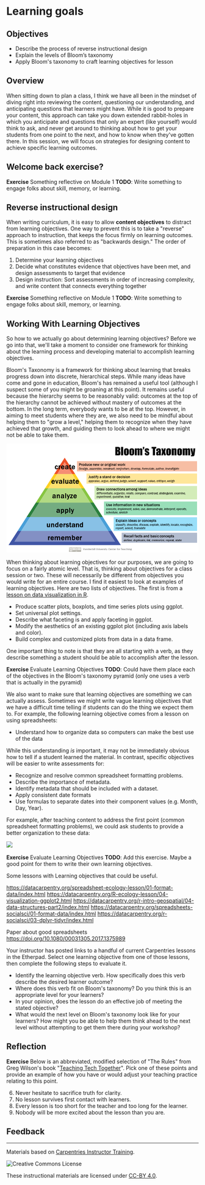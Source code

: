 # Learning goals

## Objectives

+ Describe the process of reverse instructional design
+ Explain the levels of Bloom’s taxonomy
+ Apply Bloom's taxonomy to craft learning objectives for lesson

## Overview

When sitting down to plan a class, I think we have all been in the mindset of 
diving right into reviewing the content, questioning our understanding, and 
anticipating questions that learners might have. While it is good to prepare 
your content, this approach can take you down extended rabbit-holes in which 
you anticipate and questions that only an expert (like yourself) would think to 
ask, and never get around to thinking about how to get your students from one 
point to the next, and how to know when they've gotten there. In this session,
we will focus on strategies for designing content to achieve specific learning 
outcomes.

## Welcome back exercise?

**Exercise** Something reflective on Module 1
**TODO**: Write something to engage folks about skill, memory, or learning.

## Reverse instructional design

When writing curriculum, it is easy to allow **content objectives** to distract 
from learning objectives. One way to prevent this is to take a "reverse" 
approach to instruction, that keeps the focus firmly on learning outcomes. This 
is sometimes also referred to as "backwards design." The order of preparation 
in this case becomes:

1. Determine your learning objectives
2. Decide what constitutes evidence that objectives have been met, and design 
assessments to target that evidence
3. Design instruction: Sort assessments in order of increasing complexity, and 
write content that connects everything together

**Exercise** Something reflective on Module 1
**TODO**: Write something to engage folks about skill, memory, or learning.


## Working With Learning Objectives

So how to we actually go about determining learning objectives? Before we go 
into that, we'll take a moment to consider one framework for thinking about the 
learning process and developing material to accomplish learning objectives.

Bloom's Taxonomy is a framework for thinking about learning that breaks 
progress down into discrete, hierarchical steps. While many ideas have come and 
gone in education, Bloom's has remained a useful tool (although I suspect some 
of you might be groaning at this point). It remains useful because the 
hierarchy seems to be reasonably valid: outcomes at the top of the hierarchy 
cannot be achieved without mastery of outcomes at the bottom. In the long term, 
everybody wants to be at the top. However, in aiming to meet students where 
they are, we also need to be mindful about helping them to "grow a level," 
helping them to recognize when they have achieved that growth, and guiding them 
to look ahead to where we might not be able to take them.

![Image credit: Vanderbilt University Center for Teaching](https://raw.githubusercontent.com/carpentries/instructor-training/gh-pages/fig/Blooms.png)

When thinking about learning objectives for our purposes, we are going to focus 
on a fairly atomic level. That is, thinking about objectives for a class 
session or two. These will necessarily be different from objectives you would 
write for an entire course. I find it easiest to look at examples of learning 
objectives. Here are two lists of objectives. The first is from a 
[lesson on data visualization in R](https://datacarpentry.org/R-ecology-lesson/04-visualization-ggplot2.html).

+ Produce scatter plots, boxplots, and time series plots using ggplot.
+ Set universal plot settings.
+ Describe what faceting is and apply faceting in ggplot.
+ Modify the aesthetics of an existing ggplot plot (including axis labels and 
  color).
+ Build complex and customized plots from data in a data frame.

One important thing to note is that they are all starting with a verb, as they 
describe something a student should be able to accomplish after the lesson. 

**Exercise** Evaluate Learning Objectives
**TODO**: Could have them place each of the objectives in the Bloom's taxonomy 
pyramid (only one uses a verb that is actually in the pyramid)

We also want to make sure that learning objectives are something we can 
actually assess. Sometimes we might write vague learning objectives that we 
have a difficult time telling if students can do the thing we expect them to. 
For example, the following learning objective comes from a lesson on using 
spreadsheets:

+ Understand how to organize data so computers can make the best use of the 
data

While this understanding _is_ important, it may not be immediately obvious how 
to tell if a student learned the material. In contrast, specific objectives 
will be easier to write assessments for:

+ Recognize and resolve common spreadsheet formatting problems.
+ Describe the importance of metadata.
+ Identify metadata that should be included with a dataset.
+ Apply consistent date formats
+ Use formulas to separate dates into their component values (e.g. Month, Day, 
  Year).

For example, after teaching content to address the first point (common 
spreadsheet formatting problems), we could ask students to provide a better 
organization to these data:

![](https://datacarpentry.org/spreadsheets-socialsci/fig/multiple-info.png)


**Exercise** Evaluate Learning Objectives
**TODO**: Add this exercise. Maybe a good point for them to write their own 
learning objectives.

<!--cut start-->

Some lessons with Learning objectives that could be useful. 

https://datacarpentry.org/spreadsheet-ecology-lesson/01-format-data/index.html
https://datacarpentry.org/R-ecology-lesson/04-visualization-ggplot2.html
https://datacarpentry.org/r-intro-geospatial/04-data-structures-part2/index.html
https://datacarpentry.org/spreadsheets-socialsci/01-format-data/index.html
https://datacarpentry.org/r-socialsci/03-dplyr-tidyr/index.html

Paper about good spreadsheets https://doi.org/10.1080/00031305.2017.1375989

Your instructor has posted links to a handful of current Carpentries lessons in 
the Etherpad. Select one learning objective from one of those lessons, then 
complete the following steps to evaluate it.

+ Identify the learning objective verb. How specifically does this verb 
describe the desired learner outcome?
+ Where does this verb fit on Bloom's taxonomy? Do you think this is an 
appropriate level for your learners?
+ In your opinion, does the lesson do an effective job of meeting the stated 
objective?
+ What would the next level on Bloom's taxonomy look like for your learners? 
How might you be able to help them think ahead to the next level without 
attempting to get them there during your workshop?

<!--cut end-->

## Reflection

**Exercise** Below is an abbreviated, modified selection of "The Rules" from 
Greg Wilson's book "[Teaching Tech Together](https://teachtogether.tech/en/index.html)".
Pick one of these points and provide an example of how you have or would adjust
your teaching practice relating to this point.

6. Never hesitate to sacrifice truth for clarity.
8. No lesson survives first contact with learners.
9. Every lesson is too short for the teacher and too long for the learner.
10. Nobody will be more excited about the lesson than you are.

## Feedback

***

Materials based on [Carpentries Instructor Training](https://carpentries.github.io/instructor-training/).

<img alt="Creative Commons License" style="border-width:0" src="https://i.creativecommons.org/l/by/4.0/88x31.png" />

These instructional materials are licensed under [CC-BY 4.0](https://creativecommons.org/licenses/by/4.0/).
